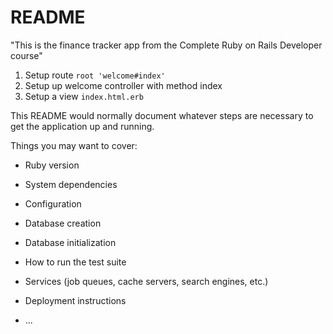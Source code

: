 # README

"This is the finance tracker app from the Complete Ruby on Rails Developer course"

1. Setup route `root 'welcome#index'`
2. Setup up welcome controller with method index
3. Setup a view `index.html.erb`

This README would normally document whatever steps are necessary to get the
application up and running.

Things you may want to cover:

* Ruby version

* System dependencies

* Configuration

* Database creation

* Database initialization

* How to run the test suite

* Services (job queues, cache servers, search engines, etc.)

* Deployment instructions

* ...
